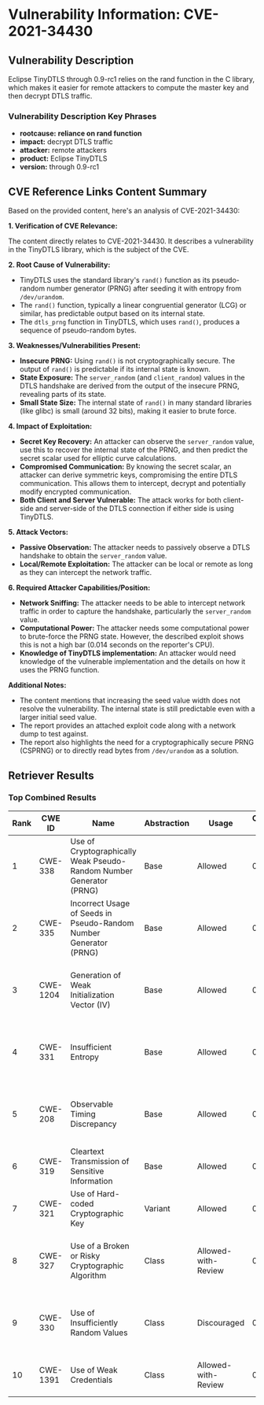 # Vulnerability Information: CVE-2021-34430

## Vulnerability Description
Eclipse TinyDTLS through 0.9-rc1 relies on the rand function in the C library, which makes it easier for remote attackers to compute the master key and then decrypt DTLS traffic.

### Vulnerability Description Key Phrases
- **rootcause:** **reliance on rand function**
- **impact:** decrypt DTLS traffic
- **attacker:** remote attackers
- **product:** Eclipse TinyDTLS
- **version:** through 0.9-rc1

## CVE Reference Links Content Summary
Based on the provided content, here's an analysis of CVE-2021-34430:

**1. Verification of CVE Relevance:**

The content directly relates to CVE-2021-34430. It describes a vulnerability in the TinyDTLS library, which is the subject of the CVE.

**2. Root Cause of Vulnerability:**

- TinyDTLS uses the standard library's `rand()` function as its pseudo-random number generator (PRNG) after seeding it with entropy from `/dev/urandom`.
- The `rand()` function, typically a linear congruential generator (LCG) or similar, has predictable output based on its internal state.
- The `dtls_prng` function in TinyDTLS, which uses `rand()`, produces a sequence of pseudo-random bytes.

**3. Weaknesses/Vulnerabilities Present:**

- **Insecure PRNG:** Using `rand()` is not cryptographically secure. The output of `rand()` is predictable if its internal state is known.
- **State Exposure:**  The `server_random` (and `client_random`) values in the DTLS handshake are derived from the output of the insecure PRNG, revealing parts of its state.
- **Small State Size:**  The internal state of `rand()` in many standard libraries (like glibc) is small (around 32 bits), making it easier to brute force.

**4. Impact of Exploitation:**

- **Secret Key Recovery:** An attacker can observe the `server_random` value, use this to recover the internal state of the PRNG, and then predict the secret scalar used for elliptic curve calculations.
- **Compromised Communication:** By knowing the secret scalar, an attacker can derive symmetric keys, compromising the entire DTLS communication. This allows them to intercept, decrypt and potentially modify encrypted communication.
- **Both Client and Server Vulnerable:** The attack works for both client-side and server-side of the DTLS connection if either side is using TinyDTLS.

**5. Attack Vectors:**

- **Passive Observation:** The attacker needs to passively observe a DTLS handshake to obtain the `server_random` value.
- **Local/Remote Exploitation:** The attacker can be local or remote as long as they can intercept the network traffic.

**6. Required Attacker Capabilities/Position:**

- **Network Sniffing:** The attacker needs to be able to intercept network traffic in order to capture the handshake, particularly the `server_random` value.
- **Computational Power:** The attacker needs some computational power to brute-force the PRNG state. However, the described exploit shows this is not a high bar (0.014 seconds on the reporter's CPU).
- **Knowledge of TinyDTLS implementation:** An attacker would need knowledge of the vulnerable implementation and the details on how it uses the PRNG function.

**Additional Notes:**

- The content mentions that increasing the seed value width does not resolve the vulnerability. The internal state is still predictable even with a larger initial seed value.
- The report provides an attached exploit code along with a network dump to test against.
- The report also highlights the need for a cryptographically secure PRNG (CSPRNG) or to directly read bytes from `/dev/urandom` as a solution.

## Retriever Results

### Top Combined Results

| Rank | CWE ID | Name | Abstraction | Usage | Combined Score | Retrievers | Individual Scores |
|------|--------|------|-------------|-------|---------------|------------|-------------------|
| 1 | CWE-338 | Use of Cryptographically Weak Pseudo-Random Number Generator (PRNG) | Base | Allowed | 0.6596 | dense, sparse, graph | dense: 0.553, sparse: 0.286, graph: 0.614 |
| 2 | CWE-335 | Incorrect Usage of Seeds in Pseudo-Random Number Generator (PRNG) | Base | Allowed | 0.5709 | dense, sparse, graph | dense: 0.516, sparse: 0.166, graph: 0.609 |
| 3 | CWE-1204 | Generation of Weak Initialization Vector (IV) | Base | Allowed | 0.5688 | dense, sparse, graph | dense: 0.490, sparse: 0.185, graph: 0.609 |
| 4 | CWE-331 | Insufficient Entropy | Base | Allowed | 0.5458 | dense, sparse, graph | dense: 0.482, sparse: 0.152, graph: 0.609 |
| 5 | CWE-208 | Observable Timing Discrepancy | Base | Allowed | 0.5228 | dense, sparse, graph | dense: 0.478, sparse: 0.150, graph: 0.553 |
| 6 | CWE-319 | Cleartext Transmission of Sensitive Information | Base | Allowed | 0.3144 | dense, sparse | dense: 0.483, sparse: 0.127 |
| 7 | CWE-321 | Use of Hard-coded Cryptographic Key | Variant | Allowed | 0.3066 | dense, sparse | dense: 0.514, sparse: 0.131 |
| 8 | CWE-327 | Use of a Broken or Risky Cryptographic Algorithm | Class | Allowed-with-Review | 0.2856 | dense, sparse, graph | dense: 0.532, sparse: 0.143, graph: 0.386 |
| 9 | CWE-330 | Use of Insufficiently Random Values | Class | Discouraged | 0.2173 | dense, sparse, graph | dense: 0.511, sparse: 0.161, graph: 0.386 |
| 10 | CWE-1391 | Use of Weak Credentials | Class | Allowed-with-Review | 0.1910 | dense, sparse | dense: 0.491, sparse: 0.139 |

